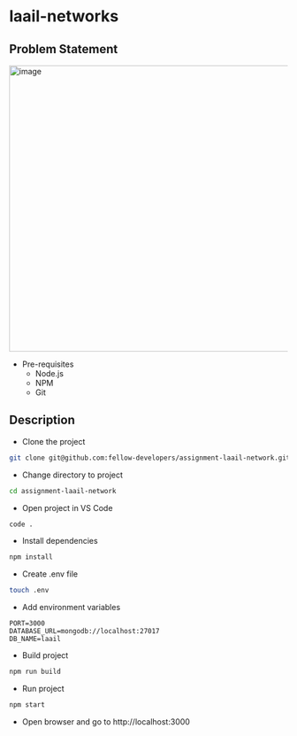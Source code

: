 # laail-networks

## Problem Statement

<img width="517" alt="image" src="https://user-images.githubusercontent.com/63374020/209855150-cff3a276-7e3c-4bbb-bd07-56475ae6936f.png">


- Pre-requisites
  - Node.js
  - NPM
  - Git



## Description

- Clone the project
```bash
git clone git@github.com:fellow-developers/assignment-laail-network.git
```

- Change directory to project
```bash
cd assignment-laail-network
```

- Open project in VS Code
```bash
code .
```

- Install dependencies
```bash
npm install
```

- Create .env file
```bash
touch .env
```

- Add environment variables
```text
PORT=3000
DATABASE_URL=mongodb://localhost:27017
DB_NAME=laail
```

- Build project
```bash
npm run build
```

- Run project
```bash
npm start
```

- Open browser and go to http://localhost:3000

